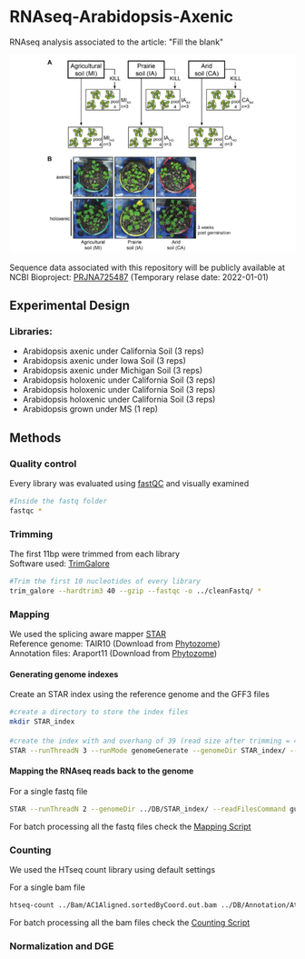 # RNAseq-Arabidopsis-Axenic
RNAseq analysis associated to the article: "Fill the blank"

![Experiment design](images/Ara.png)

Sequence data associated with this repository will be publicly available at NCBI Bioproject: [PRJNA725487][BioProject] (Temporary relase date: 2022-01-01)

## Experimental Design

### Libraries:
- Arabidopsis axenic under California Soil  (3 reps)
- Arabidopsis axenic under Iowa Soil        (3 reps)
- Arabidopsis axenic under Michigan Soil    (3 reps)
- Arabidopsis holoxenic under California Soil  (3 reps)
- Arabidopsis holoxenic under California Soil  (3 reps)
- Arabidopsis holoxenic under California Soil  (3 reps)
- Arabidopsis grown under MS (1 rep)

## Methods

### Quality control
Every library was evaluated using [fastQC][fastqc] and visually examined

```bash
#Inside the fastq folder 
fastqc *
```

### Trimming
The first 11bp were trimmed from each library  
Software used: [TrimGalore][trimg]

```bash
#Trim the first 10 nucleotides of every library
trim_galore --hardtrim3 40 --gzip --fastqc -o ../cleanFastq/ *
```

### Mapping
We used the splicing aware mapper [STAR][star]  
Reference genome: TAIR10  (Download from [Phytozome][phyto])  
Annotation files: Araport11 (Download from [Phytozome][phyto]) 

#### Generating genome indexes
Create an STAR index using the reference genome and the GFF3 files
```bash
#create a directory to store the index files
mkdir STAR_index

#create the index with and overhang of 39 (read size after trimming = 40bp) and genomeSA index adjusted to Arabidopsis small genome size.
STAR --runThreadN 3 --runMode genomeGenerate --genomeDir STAR_index/ --genomeFastaFiles Athaliana_447_TAIR10.fa --sjdbGTFfile Annotation/Athaliana_447_Araport11.gene_exons.gff3 --sjdbOverhang 39 --genomeSAindexNbases 12
```
#### Mapping the RNAseq reads back to the genome 
For a single fastq file

```bash
STAR --runThreadN 2 --genomeDir ../DB/STAR_index/ --readFilesCommand gunzip -c --readFilesIn ../cleanFastq/AC1_AACCAG_L001_R1_001.40bp_3prime.fq.gz --alignIntronMin 30 --alignIntronMax 7000 –outFilterIntronMotifs RemoveNoncanonicalUnannotated --outFilterMultimapNmax 20 --outFileNamePrefix ./AC1 --outSAMtype BAM SortedByCoordinate --outReadsUnmapped ./
```
For batch processing all the fastq files check the [Mapping Script][mapping]

### Counting
We used the HTseq count library using default settings

For a single bam file
```bash
htseq-count ../Bam/AC1Aligned.sortedByCoord.out.bam ../DB/Annotation/Athaliana_447_Araport11.gene_exons.gff3 --idattr Parent -s no > AC1.txt
```
For batch processing all the bam files check the [Counting Script][counting] 

### Normalization and DGE






<!-- Markdown link & img dfn's -->
[fastQC]: https://www.bioinformatics.babraham.ac.uk/projects/fastqc/
[trimg]: https://github.com/FelixKrueger/TrimGalore
[star]: https://github.com/alexdobin/STAR
[phyto]: https://phytozome.jgi.doe.gov/pz/portal.html#!bulk?org=Org_Athaliana
[mapping]: scripts/mapping.sh
[counting]: script/counting.sh
[BioProject]: https://www.ncbi.nlm.nih.gov/sra/PRJNA725487